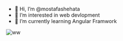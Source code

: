 - 👋 Hi, I’m @mostafashehata
- 👀 I’m interested in web devlopment
- 🌱 I’m currently learning Angular Framwork
<img src="https://images.app.goo.gl/a22L7N1CbGwhoSET6" alt="ww">
<img src="[https://images.app.goo.gl/a22L7N1CbGwhoSET6](https://images.app.goo.gl/rPWg8mAzbE3FF8XM8)" alt="">

<!---
mostafashehata0/mostafashehata0 is a ✨ special ✨ repository because its `README.md` (this file) appears on your GitHub profile.
You can click the Preview link to take a look at your changes.
--->
